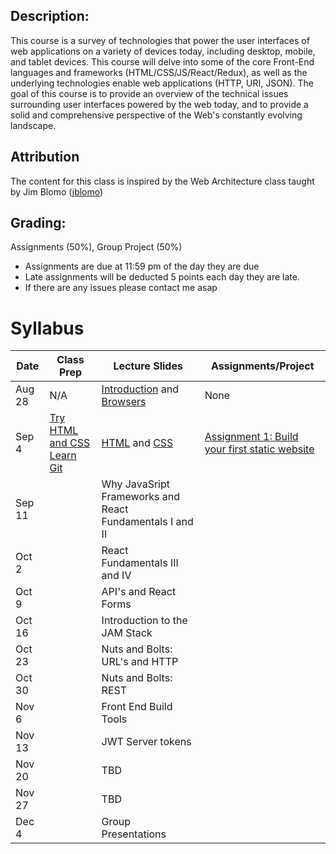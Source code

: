 ## Description:
This course is a survey of technologies that power the user interfaces of web applications on a variety of devices today, including desktop, mobile, and tablet devices. This course will delve into some of the core Front-End languages and frameworks  (HTML/CSS/JS/React/Redux), as well as the underlying technologies enable web applications (HTTP, URI, JSON). The goal of this course is to provide an overview of the technical issues surrounding user interfaces powered by the web today, and to provide a solid and comprehensive perspective of the Web's constantly evolving landscape.

## Attribution
The content for this class is inspired by the Web Architecture class taught by Jim Blomo ([jblomo](https://github.com/jblomo))

## Grading:
Assignments (50%), Group Project (50%)
 - Assignments are due at 11:59 pm of the day they are due
 - Late assignments will be deducted 5 points each day they are late.
 - If there are any issues please contact me asap

# Syllabus

| Date   | Class Prep                                                                                     | Lecture Slides                                                                                                                                                                                               | Assignments/Project |
|--------|------------------------------------------------------------------------------------------------|--------------------------------------------------------------------------------------------------------------------------------------------------------------------------------------------------------------|---------------------|
| Aug 28 | N/A                                                                                            | [Introduction](https://ucb-info-frontend-webarch.github.io/lectures/content/html/l-introduction.html) and [Browsers](https://ucb-info-frontend-webarch.github.io/lectures/content/html/l-browsers.html)      | None                |
| Sep 4  | [Try HTML and CSS](https://ucb-info-frontend-webarch.github.io/class_prep/p-try-html-css.html) [Learn Git](https://www.codecademy.com/learn/learn-git) | [HTML](https://ucb-info-frontend-webarch.github.io/lectures/content/html/l-intro-to-html.html) and [CSS](https://ucb-info-frontend-webarch.github.io/lectures/content/html/l-intro-to-css.html) | [Assignment 1: Build your first static website](https://ucb-info-frontend-webarch.github.io/assignments/a-build-a-static-website.html)                    |
| Sep 11 |                                                                                                | Why JavaSript Frameworks and React Fundamentals I and II                                                                                                                                                     |                     |
| Oct 2  |                                                                                                | React Fundamentals III and IV                                                                                                                                                                                |                     |
| Oct 9  |                                                                                                | API's and React Forms                                                                                                                                                                                        |                     |
| Oct 16 |                                                                                                | Introduction to the JAM Stack                                                                                                                                                                                |                     |
| Oct 23 |                                                                                                | Nuts and Bolts: URL's and HTTP                                                                                                                                                                               |                     |
| Oct 30 |                                                                                                | Nuts and Bolts: REST                                                                                                                                                                                         |                     |
| Nov 6  |                                                                                                | Front End Build Tools                                                                                                                                                                                        |                     |
| Nov 13 |                                                                                                | JWT Server tokens                                                                                                                                                                                            |                     |
| Nov 20 |                                                                                                | TBD                                                                                                                                                                                                          |                     |
| Nov 27 |                                                                                                | TBD                                                                                                                                                                                                          |                     |
| Dec 4  |                                                                                                | Group Presentations                                                                                                                                                                                          |                     |
